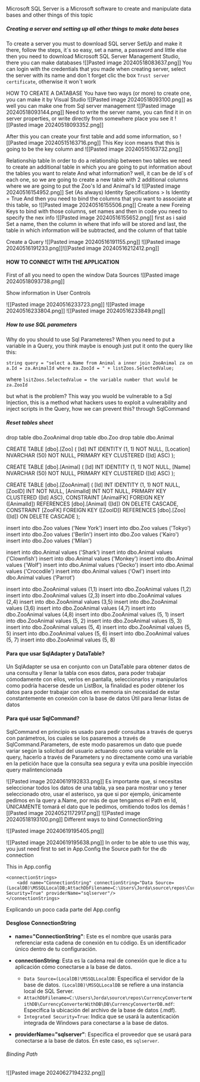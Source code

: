 Microsoft SQL Server is a Microsoft software to create and manipulate data bases and other things of this topic

##### Creating a server and setting up all other things to make data bases
To create a server you must to download SQL server SetUp and make it there, follow the steps, it´s so easy, set a name, a password and little else then you need to download Microsoft SQL Server Management Studio, there you can make databases
![[Pasted image 20240518083637.png]]
You can login with the credentials that you made when creating server, select the server with its name and don´t forget clic the box `Trust server certificate`, otherwise it won´t work

HOW TO CREATE A DATABASE 
You have two ways (or more) to create one, you can make it by Visual Studio ![[Pasted image 20240518093100.png]]
as well you can make one from Sql server management
![[Pasted image 20240518093144.png]]
Need to write the server name, you can find it in on server properties, or write directly from somewhere place you see it
![[Pasted image 20240518093352.png]]

After this you can create your first table and add some information, so
![[Pasted image 20240515163716.png]]
This Key icon means that this is going to be the key column and 
![[Pasted image 20240515163732.png]]

Relationship table
In order to do a relationship between two tables we need to create an additional table in which you are going to put information about the tables you want to relate
And what information? well, it can be de Id´s of each one, so we are going to create a new table with 2 additional columns where we are going to put the Zoo's Id and Animal's Id
![[Pasted image 20240516154952.png]]
Set (As always) Identity Specifications > Is Identity = True
And then you need to bind the columns that you want to associate at this table, so
![[Pasted image 20240516155506.png]]
Create a new Foreing Keys to bind with those columns, set names and then in code you need to specify the nex info
![[Pasted image 20240516155652.png]]
first as i said Set a name, then the column in where that info will be stored and last, the table in which information will be subtracted, and the column of that table

Create a Query
![[Pasted image 20240516191155.png]]
![[Pasted image 20240516191233.png]]![[Pasted image 20240516212412.png]]

#### HOW TO CONNECT WITH THE APPLICATION
First of all you need to open the window Data Sources
![[Pasted image 20240518093738.png]]

Show information in User Controls

![[Pasted image 20240516233723.png]]
![[Pasted image 20240516233804.png]]
![[Pasted image 20240516233849.png]]

##### How to use SQL parameters

Why do you should to use Sql Parameteres?
When you need to put a variable in a Query, you think maybe is enough just put it onto the query like this:

	string query = "select a.Name from Animal a inner join ZooAnimal za on a.Id = za.AnimalId where za.ZooId = " + listZoos.SelectedValue;
where `lsitZoos.SelectedValue = the variable number that would be za.ZooId`

but what is the problem? This way you wuold be vulnerable to a Sql Injection, this is a method what hackers uses to exploit a vulnerability and inject scripts in the Query, how we can prevent this? through SqlCommand

##### Reset tables sheet
drop table dbo.ZooAnimal
drop table dbo.Zoo
drop table dbo.Animal
 
CREATE TABLE [dbo].[Zoo] (
    [Id]       INT           IDENTITY (1, 1) NOT NULL,
    [Location] NVARCHAR (50) NOT NULL,
    PRIMARY KEY CLUSTERED ([Id] ASC)
);
 
CREATE TABLE [dbo].[Animal] (
    [Id]   INT           IDENTITY (1, 1) NOT NULL,
    [Name] NVARCHAR (50) NOT NULL,
    PRIMARY KEY CLUSTERED ([Id] ASC)
);
 
CREATE TABLE [dbo].[ZooAnimal] (
    [Id]       INT IDENTITY (1, 1) NOT NULL,
    [ZooID]    INT NOT NULL,
    [AnimalId] INT NOT NULL,
    PRIMARY KEY CLUSTERED ([Id] ASC),
    CONSTRAINT [AnimalFK] FOREIGN KEY ([AnimalId]) REFERENCES [dbo].[Animal] ([Id]) ON DELETE CASCADE,
    CONSTRAINT [ZooFK] FOREIGN KEY ([ZooID]) REFERENCES [dbo].[Zoo] ([Id]) ON DELETE CASCADE
);
 
insert into dbo.Zoo values ('New York')
insert into dbo.Zoo values ('Tokyo')
insert into dbo.Zoo values ('Berlin')
insert into dbo.Zoo values ('Kairo')
insert into dbo.Zoo values ('Milan')
 
insert into dbo.Animal values ('Shark')
insert into dbo.Animal values ('Clownfish')
insert into dbo.Animal values ('Monkey')
insert into dbo.Animal values ('Wolf')
insert into dbo.Animal values ('Gecko')
insert into dbo.Animal values ('Crocodile')
insert into dbo.Animal values ('Owl')
insert into dbo.Animal values ('Parrot')
 
insert into dbo.ZooAnimal values (1,1)
insert into dbo.ZooAnimal values (1,2)
insert into dbo.ZooAnimal values (2,3)
insert into dbo.ZooAnimal values (2,4)
insert into dbo.ZooAnimal values (3,5)
insert into dbo.ZooAnimal values (3,6)
insert into dbo.ZooAnimal values (4,7)
insert into dbo.ZooAnimal values (4,8)
insert into dbo.ZooAnimal values (5, 1)
insert into dbo.ZooAnimal values (5, 2)
insert into dbo.ZooAnimal values (5, 3)
insert into dbo.ZooAnimal values (5, 4)
insert into dbo.ZooAnimal values (5, 5)
insert into dbo.ZooAnimal values (5, 6)
insert into dbo.ZooAnimal values (5, 7)
insert into dbo.ZooAnimal values (5, 8)


#### Para que usar SqlAdapter y DataTable?
Un SqlAdapter se usa en conjunto con un DataTable para obtener datos de una consulta y llenar la tabla con esos datos, para poder trabajar cómodamente con ellos, verlos en pantalla, seleccionarlos y manipularlos como podría hacerse desde un ListBox, la finalidad es poder obtener los datos para poder trabajar con ellos en memoria sin necesidad de estar constantemente en conexión con la base de datos
Útil para llenar listas de datos

#### Para qué usar SqlCommand?
SqlCommand en principio es usado para pedir consultas a través de querys con parámetros, los cuales se los pasaremos a través de SqlCommand.Parameters, de este modo pasaremos un dato que puede variar según la solicitud del usuario actuando como una variable en la query, hacerlo a través de Parameters y no directamente como una variable en la petición hace que la consulta sea segura y evita una posible inyección query malintencionada

![[Pasted image 20240619192833.png]]
Es importante que, si necesitas seleccionar todos los datos de una tabla, ya sea para mostrar uno y tener seleccionado otro, usar el asterisco, ya que si por ejemplo, únicamente pedimos en la query a.Name, por más de que tengamos el Path en Id, ÚNICAMENTE tomará el dato que le pedimos, omitiendo todos los demás
![[Pasted image 20240521172917.png]]
![[Pasted image 20240518193100.png]]
Different ways to bind ConnectionString

![[Pasted image 20240619195405.png]]

![[Pasted image 20240619195638.png]]
In order to be able to use this way, you just need first to set in App.Config the Source path for the db connection

This in App.config

	<connectionStrings>
		<add name="ConnectionString" connectionString="Data Source=(LocalDB)\MSSQLLocalDB;AttachDbFilename=C:\Users\Jorda\source\repos\CurrencyConverterWithDB\CurrencyConverterWithDB\DB\CurrencyConverterDB.mdf;Integrated Security=True" providerName="sqlserver"/>
	</connectionStrings>

Explicando un poco cada parte del App.config
#### Desglose ConnectionString

- **name="ConnectionString"**: Este es el nombre que usarás para referenciar esta cadena de conexión en tu código. Es un identificador único dentro de tu configuración.
    
- **connectionString**: Esta es la cadena real de conexión que le dice a tu aplicación cómo conectarse a la base de datos.
    
    - `Data Source=(LocalDB)\MSSQLLocalDB`: Especifica el servidor de la base de datos. `(LocalDB)\MSSQLLocalDB` se refiere a una instancia local de SQL Server.
    - `AttachDbFilename=C:\Users\Jorda\source\repos\CurrencyConverterWithDB\CurrencyConverterWithDB\DB\CurrencyConverterDB.mdf`: Especifica la ubicación del archivo de la base de datos (.mdf).
    - `Integrated Security=True`: Indica que se usará la autenticación integrada de Windows para conectarse a la base de datos.
- **providerName="sqlserver"**: Especifica el proveedor que se usará para conectarse a la base de datos. En este caso, es `sqlserver`.

###### Binding Path

![[Pasted image 20240627194232.png]]